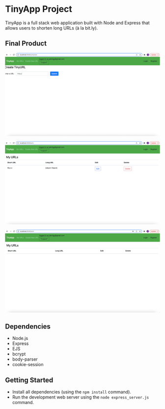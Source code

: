 # TinyApp Project

TinyApp is a full stack web application built with Node and Express that allows users to shorten long URLs (à la bit.ly).

## Final Product

!["Screenshot of NEW PAGE"](https://github.com/jabrilg/tinyapp/blob/main/docs/new-.png)

!["Screenshot of URLS PAGE"](https://github.com/jabrilg/tinyapp/blob/main/docs/urls-.png)

!["Screenshot of MyURLS PAGE"](https://github.com/jabrilg/tinyapp/blob/main/docs/urls:png.png)


## Dependencies

- Node.js
- Express
- EJS
- bcrypt
- body-parser
- cookie-session

## Getting Started

- Install all dependencies (using the `npm install` command).
- Run the development web server using the `node express_server.js` command.